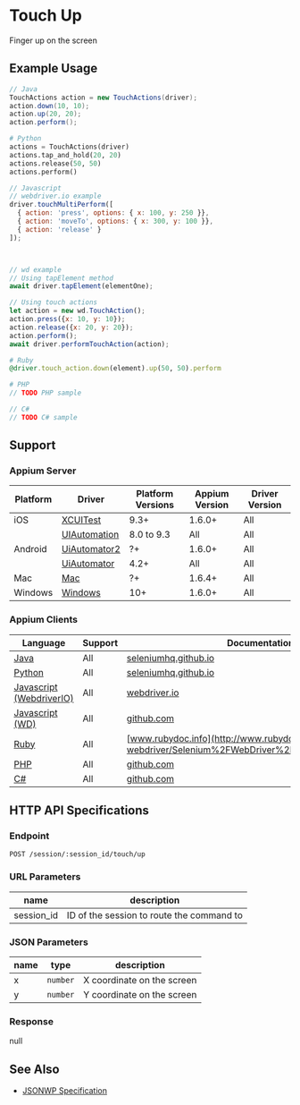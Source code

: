 # Touch Up

Finger up on the screen
## Example Usage

```java
// Java
TouchActions action = new TouchActions(driver);
action.down(10, 10);
action.up(20, 20);
action.perform();

```

```python
# Python
actions = TouchActions(driver)
actions.tap_and_hold(20, 20)
actions.release(50, 50)
actions.perform()

```

```javascript
// Javascript
// webdriver.io example
driver.touchMultiPerform([
  { action: 'press', options: { x: 100, y: 250 }},
  { action: 'moveTo', options: { x: 300, y: 100 }},
  { action: 'release' }
]);



// wd example
// Using tapElement method
await driver.tapElement(elementOne);

// Using touch actions
let action = new wd.TouchAction();
action.press({x: 10, y: 10});
action.release({x: 20, y: 20});
action.perform();
await driver.performTouchAction(action);

```

```ruby
# Ruby
@driver.touch_action.down(element).up(50, 50).perform

```

```php
# PHP
// TODO PHP sample

```

```csharp
// C#
// TODO C# sample

```



## Support

### Appium Server

|Platform|Driver|Platform Versions|Appium Version|Driver Version|
|--------|----------------|------|--------------|--------------|
| iOS | [XCUITest](/docs/en/drivers/ios-xcuitest.md) | 9.3+ | 1.6.0+ | All |
|  | [UIAutomation](/docs/en/drivers/ios-uiautomation.md) | 8.0 to 9.3 | All | All |
| Android | [UiAutomator2](/docs/en/drivers/android-uiautomator2.md) | ?+ | 1.6.0+ | All |
|  | [UiAutomator](/docs/en/drivers/android-uiautomator.md) | 4.2+ | All | All |
| Mac | [Mac](/docs/en/drivers/mac.md) | ?+ | 1.6.4+ | All |
| Windows | [Windows](/docs/en/drivers/windows.md) | 10+ | 1.6.0+ | All |

### Appium Clients

|Language|Support|Documentation|
|--------|-------|-------------|
|[Java](https://github.com/appium/java-client/releases/latest)| All |  [seleniumhq.github.io](https://seleniumhq.github.io/selenium/docs/api/java/org/openqa/selenium/interactions/touch/TouchActions.html#up-int-int-)  |
|[Python](https://github.com/appium/python-client/releases/latest)| All |  [seleniumhq.github.io](https://seleniumhq.github.io/selenium/docs/api/py/webdriver/selenium.webdriver.common.touch_actions.html#selenium.webdriver.common.touch_actions.TouchActions.release)  |
|[Javascript (WebdriverIO)](http://webdriver.io/index.html)| All |  [webdriver.io](http://webdriver.io/api/mobile/touchMultiPerform.html)  |
|[Javascript (WD)](https://github.com/admc/wd/releases/latest)| All |  [github.com](https://github.com/admc/wd/blob/master/lib/commands.js#L1546)  |
|[Ruby](https://github.com/appium/ruby_lib/releases/latest)| All |  [www.rubydoc.info](http://www.rubydoc.info/gems/selenium-webdriver/Selenium%2FWebDriver%2FTouchActionBuilder:up)  |
|[PHP](https://github.com/appium/php-client/releases/latest)| All |  [github.com](https://github.com/appium/php-client/)  |
|[C#](https://github.com/appium/appium-dotnet-driver/releases/latest)| All |  [github.com](https://github.com/appium/appium-dotnet-driver/)  |

## HTTP API Specifications

### Endpoint

`POST /session/:session_id/touch/up`

### URL Parameters

|name|description|
|----|-----------|
|session_id|ID of the session to route the command to|

### JSON Parameters

|name|type|description|
|----|----|-----------|
| x | `number` | X coordinate on the screen |
| y | `number` | Y coordinate on the screen |

### Response

null

## See Also

* [JSONWP Specification](https://github.com/SeleniumHQ/selenium/wiki/JsonWireProtocol#sessionsessionidtouchup)
